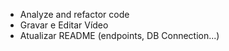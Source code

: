 - Analyze and refactor code
- Gravar e Editar Vídeo
- Atualizar README (endpoints, DB Connection...)

